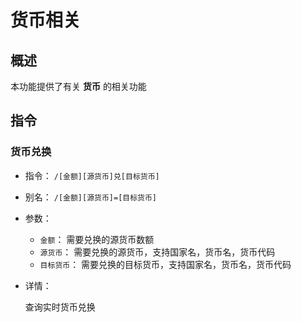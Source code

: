 # 货币相关

## 概述

本功能提供了有关 **货币** 的相关功能

## 指令

### 货币兑换

- 指令： `/[金额][源货币]兑[目标货币]`

- 别名： `/[金额][源货币]=[目标货币]`

- 参数：

  - `金额`： 需要兑换的源货币数额
  - `源货币`： 需要兑换的源货币，支持国家名，货币名，货币代码
  - `目标货币`： 需要兑换的目标货币，支持国家名，货币名，货币代码

- 详情：

  查询实时货币兑换
